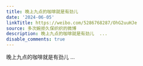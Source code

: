 ```yaml
---
title: 晚上九点的咖啡就是有劲儿
date: '2024-06-05'
linkTitle: https://weibo.com/5286768287/OhG2uuHJe
source: 多次婉拒久保织织的微博
description: 晚上九点的咖啡就是有劲儿  ...
disable_comments: true
---
```

晚上九点的咖啡就是有劲儿  ...
